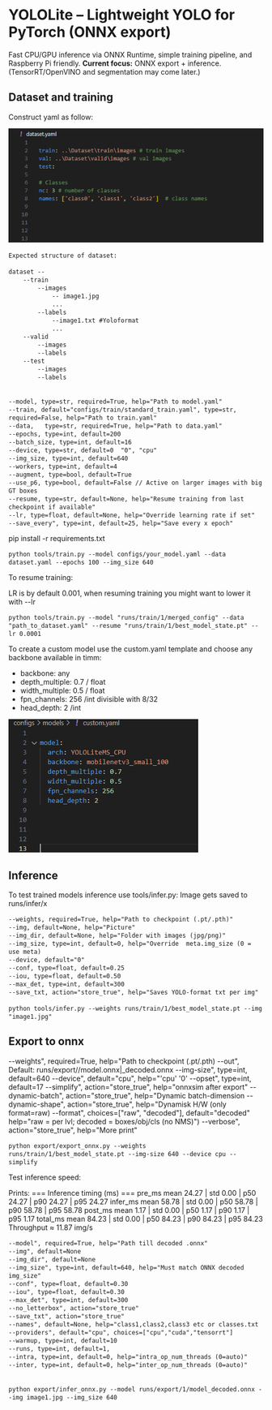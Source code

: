 
# YOLOLite – Lightweight YOLO for PyTorch (ONNX export)

Fast CPU/GPU inference via ONNX Runtime, simple training pipeline, and Raspberry Pi friendly.
**Current focus:** ONNX export + inference. (TensorRT/OpenVINO and segmentation may come later.)

## Dataset and training
Construct yaml as follow: 
    
![dataset.yaml](images/image.png)

    Expected structure of dataset:

    dataset --
        --train
            --images
                -- image1.jpg
                ...
            --labels
                --image1.txt #Yoloformat 
                ...
        --valid
            --images
            --labels
        --test
            --images
            --labels


    --model, type=str, required=True, help="Path to model.yaml"
    --train, default="configs/train/standard_train.yaml", type=str, required=False, help="Path to train.yaml"
    --data,   type=str, required=True, help="Path to data.yaml"
    --epochs, type=int, default=200
    --batch_size, type=int, default=16
    --device, type=str, default=0  "0", "cpu"
    --img_size, type=int, default=640
    --workers, type=int, default=4
    --augment, type=bool, default=True
    --use_p6, type=bool, default=False // Active on larger images with big GT boxes
    --resume, type=str, default=None, help="Resume training from last checkpoint if available"
    --lr, type=float, default=None, help="Override learning rate if set"
    --save_every", type=int, default=25, help="Save every x epoch"

pip install -r requirements.txt

    python tools/train.py --model configs/your_model.yaml --data dataset.yaml --epochs 100 --img_size 640


To resume training:

LR is by default 0.001, when resuming training you might want to lower it with --lr 

    python tools/train.py --model "runs/train/1/merged_config" --data "path_to_dataset.yaml" --resume "runs/train/1/best_model_state.pt" --lr 0.0001



To create a custom model use the custom.yaml template and choose any backbone available in timm:

 - backbone: any
 - depth_multiple: 0.7 / float
 - width_multiple: 0.5 / float
 - fpn_channels: 256 /int divisible with 8/32
 - head_depth: 2 /int

![alt text](images/image1.png)

## Inference

To test trained models inference use tools/infer.py:
    Image gets saved to runs/infer/x 

    
    --weights, required=True, help="Path to checkpoint (.pt/.pth)"
    --img, default=None, help="Picture"
    --img_dir, default=None, help="Folder with images (jpg/png)"
    --img_size, type=int, default=0, help="Override  meta.img_size (0 = use meta)
    --device, default="0"
    --conf, type=float, default=0.25
    --iou, type=float, default=0.50
    --max_det, type=int, default=300
    --save_txt, action="store_true", help="Saves YOLO-format txt per img"
    
    python tools/infer.py --weights runs/train/1/best_model_state.pt --img "image1.jpg"


## Export to onnx 

   
   --weights", required=True, help="Path to checkpoint (.pt/.pth)
    --out", Default: runs/export/<n>/model.onnx|_decoded.onnx
    --img-size", type=int, default=640
    --device", default="cpu", help="'cpu' '0'
    --opset", type=int, default=17
    --simplify", action="store_true", help="onnxsim after export"
    --dynamic-batch", action="store_true", help="Dynamic batch-dimension
    --dynamic-shape", action="store_true", help="Dynamisk H/W (only format=raw)
    --format", choices=["raw", "decoded"], default="decoded" help="raw = per lvl; decoded = boxes/obj/cls (no NMS)")
    --verbose", action="store_true", help="More print"


    python export/export_onnx.py --weights runs/train/1/best_model_state.pt --img-size 640 --device cpu --simplify


Test inference speed:

Prints: 
=== Inference timing (ms) ===
pre_ms    mean 24.27 | std 0.00 | p50 24.27 | p90 24.27 | p95 24.27
infer_ms  mean 58.78 | std 0.00 | p50 58.78 | p90 58.78 | p95 58.78
post_ms   mean 1.17 | std 0.00 | p50 1.17 | p90 1.17 | p95 1.17
total_ms  mean 84.23 | std 0.00 | p50 84.23 | p90 84.23 | p95 84.23
Throughput ≈ 11.87 img/s

    --model", required=True, help="Path till decoded .onnx"
    --img", default=None
    --img_dir", default=None
    --img_size", type=int, default=640, help="Must match ONNX decoded img_size"
    --conf", type=float, default=0.30
    --iou", type=float, default=0.30
    --max_det", type=int, default=300
    --no_letterbox", action="store_true"
    --save_txt", action="store_true"
    --names", default=None, help="class1,class2,class3 etc or classes.txt
    --providers", default="cpu", choices=["cpu","cuda","tensorrt"]
    --warmup, type=int, default=10
    --runs, type=int, default=1, 
    --intra, type=int, default=0, help="intra_op_num_threads (0=auto)"
    --inter, type=int, default=0, help="inter_op_num_threads (0=auto)"


    python export/infer_onnx.py --model runs/export/1/model_decoded.onnx --img image1.jpg --img_size 640










